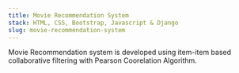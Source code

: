 ```yaml
---
title: Movie Recommendation System
stack: HTML, CSS, Bootstrap, Javascript & Django
slug: movie-recommendation-system
---
```


Movie Recommendation system is developed using item-item based collaborative filtering with Pearson Coorelation Algorithm.
